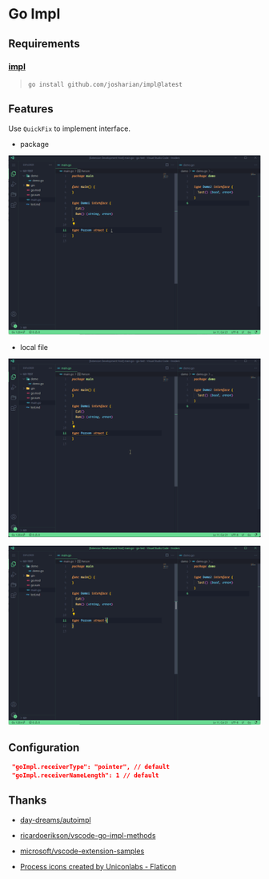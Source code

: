 # Go Impl



## Requirements

### [impl](https://github.com/josharian/impl)

> `go install github.com/josharian/impl@latest`

## Features

Use `QuickFix` to implement interface.

- package

![impl3](https://raw.githubusercontent.com/whosydd/images-in-one/main/images/202305161708052.gif)

- local file

![impl1](https://raw.githubusercontent.com/whosydd/images-in-one/main/images/202305161656130.gif)

![impl2](https://raw.githubusercontent.com/whosydd/images-in-one/main/images/202305161701687.gif)

## Configuration

```json
 "goImpl.receiverType": "pointer", // default
 "goImpl.receiverNameLength": 1 // default
```



## Thanks

- [day-dreams/autoimpl](https://github.com/day-dreams/autoimpl)

- [ricardoerikson/vscode-go-impl-methods](https://github.com/ricardoerikson/vscode-go-impl-methods)

- [microsoft/vscode-extension-samples](https://github.com/microsoft/vscode-extension-samples/tree/main/code-actions-sample)

- <a href="https://www.flaticon.com/free-icons/process" title="process icons">Process icons created by Uniconlabs - Flaticon</a>
